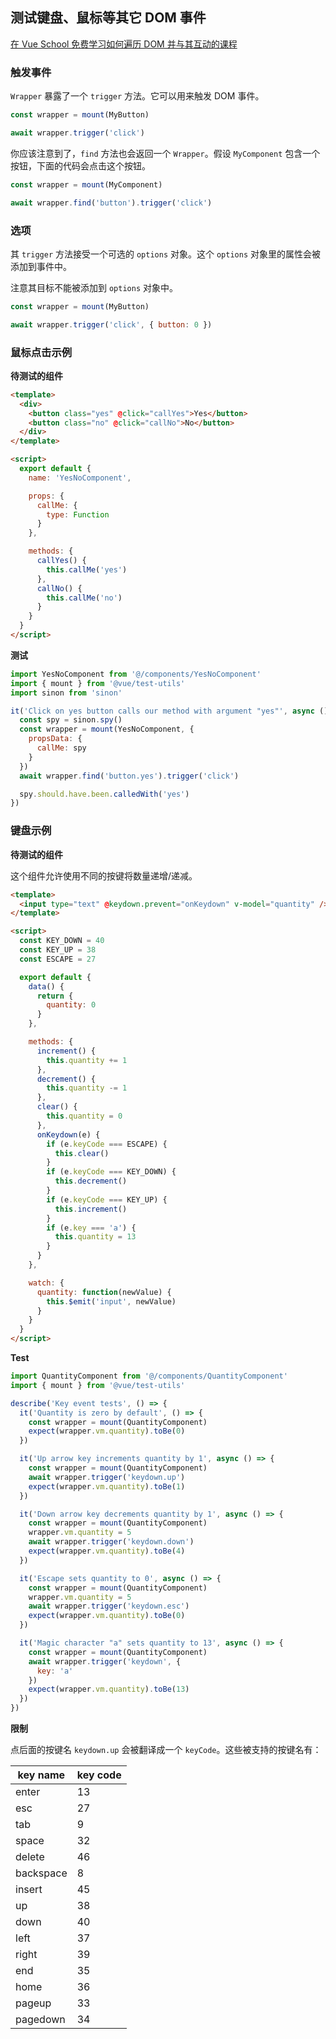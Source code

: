 ## 测试键盘、鼠标等其它 DOM 事件

<div class="vueschool"><a href="https://vueschool.io/lessons/traversing-the-dom?friend=vuejs" target="_blank" rel="sponsored noopener" title="Learn to traverse and interact with the DOM with a free video lesson from Vue School">在 Vue School 免费学习如何遍历 DOM 并与其互动的课程</a></div>

### 触发事件

`Wrapper` 暴露了一个 `trigger` 方法。它可以用来触发 DOM 事件。

```js
const wrapper = mount(MyButton)

await wrapper.trigger('click')
```

你应该注意到了，`find` 方法也会返回一个 `Wrapper`。假设 `MyComponent` 包含一个按钮，下面的代码会点击这个按钮。

```js
const wrapper = mount(MyComponent)

await wrapper.find('button').trigger('click')
```

### 选项

其 `trigger` 方法接受一个可选的 `options` 对象。这个 `options` 对象里的属性会被添加到事件中。

注意其目标不能被添加到 `options` 对象中。

```js
const wrapper = mount(MyButton)

await wrapper.trigger('click', { button: 0 })
```

### 鼠标点击示例

**待测试的组件**

```html
<template>
  <div>
    <button class="yes" @click="callYes">Yes</button>
    <button class="no" @click="callNo">No</button>
  </div>
</template>

<script>
  export default {
    name: 'YesNoComponent',

    props: {
      callMe: {
        type: Function
      }
    },

    methods: {
      callYes() {
        this.callMe('yes')
      },
      callNo() {
        this.callMe('no')
      }
    }
  }
</script>
```

**测试**

```js
import YesNoComponent from '@/components/YesNoComponent'
import { mount } from '@vue/test-utils'
import sinon from 'sinon'

it('Click on yes button calls our method with argument "yes"', async () => {
  const spy = sinon.spy()
  const wrapper = mount(YesNoComponent, {
    propsData: {
      callMe: spy
    }
  })
  await wrapper.find('button.yes').trigger('click')

  spy.should.have.been.calledWith('yes')
})
```

### 键盘示例

**待测试的组件**

这个组件允许使用不同的按键将数量递增/递减。

```html
<template>
  <input type="text" @keydown.prevent="onKeydown" v-model="quantity" />
</template>

<script>
  const KEY_DOWN = 40
  const KEY_UP = 38
  const ESCAPE = 27

  export default {
    data() {
      return {
        quantity: 0
      }
    },

    methods: {
      increment() {
        this.quantity += 1
      },
      decrement() {
        this.quantity -= 1
      },
      clear() {
        this.quantity = 0
      },
      onKeydown(e) {
        if (e.keyCode === ESCAPE) {
          this.clear()
        }
        if (e.keyCode === KEY_DOWN) {
          this.decrement()
        }
        if (e.keyCode === KEY_UP) {
          this.increment()
        }
        if (e.key === 'a') {
          this.quantity = 13
        }
      }
    },

    watch: {
      quantity: function(newValue) {
        this.$emit('input', newValue)
      }
    }
  }
</script>
```

**Test**

```js
import QuantityComponent from '@/components/QuantityComponent'
import { mount } from '@vue/test-utils'

describe('Key event tests', () => {
  it('Quantity is zero by default', () => {
    const wrapper = mount(QuantityComponent)
    expect(wrapper.vm.quantity).toBe(0)
  })

  it('Up arrow key increments quantity by 1', async () => {
    const wrapper = mount(QuantityComponent)
    await wrapper.trigger('keydown.up')
    expect(wrapper.vm.quantity).toBe(1)
  })

  it('Down arrow key decrements quantity by 1', async () => {
    const wrapper = mount(QuantityComponent)
    wrapper.vm.quantity = 5
    await wrapper.trigger('keydown.down')
    expect(wrapper.vm.quantity).toBe(4)
  })

  it('Escape sets quantity to 0', async () => {
    const wrapper = mount(QuantityComponent)
    wrapper.vm.quantity = 5
    await wrapper.trigger('keydown.esc')
    expect(wrapper.vm.quantity).toBe(0)
  })

  it('Magic character "a" sets quantity to 13', async () => {
    const wrapper = mount(QuantityComponent)
    await wrapper.trigger('keydown', {
      key: 'a'
    })
    expect(wrapper.vm.quantity).toBe(13)
  })
})
```

**限制**

点后面的按键名 `keydown.up` 会被翻译成一个 `keyCode`。这些被支持的按键名有：

| key name  | key code |
| --------- | -------- |
| enter     | 13       |
| esc       | 27       |
| tab       | 9        |
| space     | 32       |
| delete    | 46       |
| backspace | 8        |
| insert    | 45       |
| up        | 38       |
| down      | 40       |
| left      | 37       |
| right     | 39       |
| end       | 35       |
| home      | 36       |
| pageup    | 33       |
| pagedown  | 34       |
